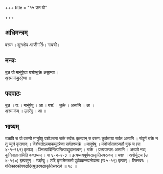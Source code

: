 +++
title = "१५ उत यो"

+++
## अधिमन्त्रम्
वरुणः। शुनःशेप आजीगर्तिः। गायत्री।

## मन्त्रः
उ॒त यो मानु॑षे॒ष्वा यश॑श्च॒क्रे असा॒म्या ।  
अ॒स्माक॑मु॒दरे॒ष्वा ॥

## पदपाठः
उ॒त । यः । मानु॑षेषु । आ । यशः॑ । च॒क्रे । असा॑मि । आ ।  
अ॒स्माक॑म् । उ॒दरे॑षु । आ ॥

## भाष्यम्
उतापि च यो वरुणो मानुषेषु यशोऽन्नमा चक्रे सर्वतः कृतवान् स वरुणः कुर्वन्नप्या सर्वत असामि । संपूर्ण चक्रे न तु न्यूनं कृतवान् । विशेषतोऽस्माकमुदरेष्वा सर्वतश्चक्रे ॥ मानुषेषु । मनोर्जातावञ्यतौ षुक् च (पा ४-१-१६१) इत्यञ् । ञ्नित्यादिर्नित्यमित्याद्युदात्तत्वम् । चक्रे । प्रत्ययस्वरः असामि । अव्यये नञ् कुनिपातानामिति वक्तव्यम् । पा ६-२-२-३ । इत्यव्ययपूर्वपदप्रकृतिस्वरत्वम् । यशः । अशेर्युट्च (उ ४-१९०) इत्यसुन् । उदरेषु । उदि दृणातेरजलौ पूर्वपदान्त्यलोपश्च (उ ५-१९) इत्यल् । लित्स्वरः । गतिकारकोपपदादित्युत्तरपदप्रकृतिस्वरत्वं ॥ १८ ॥